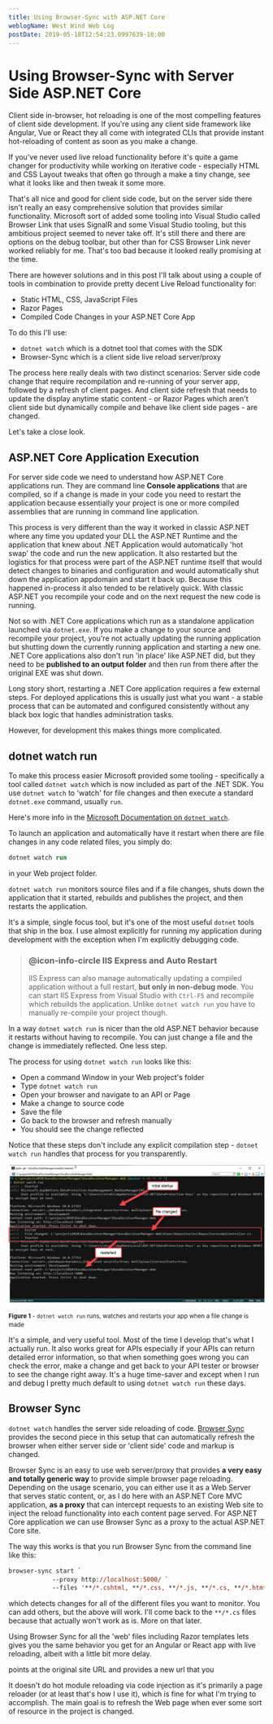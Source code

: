 ```yaml
---
title: Using Browser-Sync with ASP.NET Core
weblogName: West Wind Web Log
postDate: 2019-05-18T12:54:23.0997639-10:00
---
```

# Using Browser-Sync with Server Side ASP.NET Core

Client side in-browser, hot reloading is one of the most compelling features of client side development. If you're using any client side framework like Angular, Vue or React they all come with integrated CLIs that provide instant hot-reloading of content as soon as you make a change.

If you've never used live reload functionality before it's quite a game changer for productivity while working on iterative code - especially HTML and CSS Layout tweaks that often go through a make a tiny change, see what it looks like and then tweak it some more.

That's all nice and good for client side code, but on the server side there isn't really an easy comprehensive solution that provides similar functionality. Microsoft sort of added some tooling into Visual Studio called Browser Link that uses SignalR and some Visual Studio tooling, but this ambitious project seemed to never take off. It's still there and there are options on the debug toolbar, but other than for CSS Browser Link never worked reliably for me. That's too bad because it looked really promising at the time.

There are however solutions and in this post I'll talk about using a couple of tools in combination to provide pretty decent Live Reload functionality for:

* Static HTML, CSS, JavaScript Files
* Razor Pages
* Compiled Code Changes in your ASP.NET Core App

To do this I'll use:

* `dotnet watch` which is a dotnet tool that comes with the SDK
* Browser-Sync which is a client side live reload server/proxy

The process here really deals with two distinct scenarios: Server side code change that require recompilation and re-running of your server app, followed by a refresh of client pages. And client side refresh that needs to update the display anytime static content - or Razor Pages which aren't client side but dynamically compile and behave like client side pages - are changed.

Let's take a close look.

## ASP.NET Core Application Execution
For server side code we need to understand how ASP.NET Core applications run. They are command line **Console applications** that are compiled, so if a change is made in your code you need to restart the application because essentially your project is one or more compiled assemblies that are running in command line application.

This process is very different than the way it worked in classic ASP.NET where any time you updated your DLL the ASP.NET Runtime and the application that knew about .NET Application would automatically 'hot swap' the code and run the new application. It also restarted but the logistics for that process were part of the ASP.NET runtime itself that would detect changes to binaries and configuration and would automatically shut down the application appdomain and start it back up. Because this happened in-process it also tended to be relatively quick. With classic ASP.NET you recompile your code and on the next  request the new code is running.

Not so with .NET Core applications which run as a standalone application launched via `dotnet.exe`. If you make a change to your source and recompile your project, you're not actually updating the running application but shutting down the currently running application and starting a new one. .NET Core applications also don't run 'in place' like ASP.NET did, but they need to be **published to an output folder** and then run from there after the original EXE was shut down.

Long story short, restarting a .NET Core application requires a few external steps. For deployed applications this is usually just what you want - a stable process that can be automated and configured consistently without any black box logic that handles administration tasks.

However, for development this makes things more complicated.

## dotnet watch run
To make this process easier Microsoft provided some tooling - specifically a tool called `dotnet watch` which is now included as part of the .NET SDK. You use `dotnet watch` to 'watch' for file changes and then execute a standard `dotnet.exe` command, usually `run`. 

Here's more info in the [Microsoft Documentation on `dotnet watch`](https://docs.microsoft.com/en-us/aspnet/core/tutorials/dotnet-watch?view=aspnetcore-2.2#run-net-core-cli-commands-using-dotnet-watch).

To launch an application and automatically have it restart when there are file changes in any code related files, you simply do:

```ps
dotnet watch run
```

in your Web project folder. 

`dotnet watch run` monitors source files and if a file changes, shuts down the application that it started, rebuilds and publishes the project, and then restarts the application.

It's a simple, single focus tool, but it's one of the most useful `dotnet` tools that ship in the box. I use almost explicitly for running my application during development with the exception when I'm explicitly debugging code.

> ### @icon-info-circle IIS Express and Auto Restart
> IIS Express can also manage automatically updating a compiled application without a full restart, **but only in non-debug mode**. You can start IIS Express from Visual Studio with `Ctrl-F5` and recompile which rebuilds the application. Unlike `dotnet watch run` you have to manually re-compile your project though.


In a way `dotnet watch run` is nicer than the old ASP.NET behavior because it restarts without having to recompile. You can just change a file and the change is immediately reflected. One less step.

The process for using `dotnet watch run` looks like this:

* Open a command Window in your Web project's folder
* Type `dotnet watch run` 
* Open your browser and navigate to an API or Page
* Make a change to source code
* Save the file
* Go back to the browser and refresh manually
* You should see the change reflected

Notice that these steps don't include any explicit compilation step - `dotnet watch run` handles that process for you transparently.

![](DotnetRunConsole.png)


<small>**Figure 1** - `dotnet watch run` runs, watches and restarts your app when a file change is made</small>

It's a simple, and very useful tool. Most of the time I develop that's what I actually run. It also works great for APIs especially if your APIs can return detailed error information, so that when something goes wrong you can check the error, make a change and get back to your API tester or browser to see the change right away.  It's a huge time-saver and except when I run and debug I pretty much default to using `dotnet watch run` these days.



## Browser Sync
`dotnet watch` handles the server side reloading of code. [Browser Sync](https://www.browsersync.io/) provides the second piece in this setup that can automatically refresh the browser when either server side or 'client side' code and markup is changed.

Browser Sync is an easy to use web server/proxy that provides **a very easy and totally generic way** to provide simple browser page reloading. Depending on the usage scenario, you can either use it as a Web Server that serves static content, or, as I  do here with an ASP.NET Core MVC application, **as a proxy** that can intercept requests to an existing Web site to inject the reload functionality into each content page served. For ASP.NET Core application we can use Browser Sync as a proxy to the actual ASP.NET Core site.


The way this works is that you run Browser Sync from the command line like this:

```ps
browser-sync start `
            --proxy http://localhost:5000/ `
            --files '**/*.cshtml, **/*.css, **/*.js, **/*.cs, **/*.htm*'             
```

which detects changes for all of the different files you want to monitor. You can add others, but the above will work. I'll come back to the `**/*.cs` files because that actually won't work as is. More on that later.

Using Browser Sync for all the 'web' files including Razor templates lets gives you the same behavior you get for an Angular or React app with live reloading, albeit with a little bit more delay.


points at the original site URL and provides a new url that you

It doesn't do hot module reloading via code injection as it's primarily a page reloader (or at least that's how I use it), which is fine for what I'm trying to accomplish. The main goal is to refresh the Web page when ever some sort of resource in the project is changed.



<!--[](LiveReloadAndBrowserSync.gif)-->
